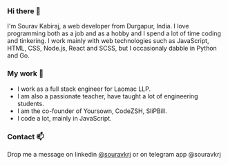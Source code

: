 ### Hi there 👋

I'm Sourav Kabiraj, a web developer from Durgapur, India. I love programming both as a job and as a hobby and I spend a lot of time coding and tinkering. I work mainly with web technologies such as JavaScript, HTML, CSS, Node.js, React and SCSS, but I occasionaly dabble in Python and Go.

### My work 🔭
- I work as a full stack engineer for Laomac LLP.
- I am also a passionate teacher, have taught a lot of engineering students.
- I am the co-founder of Yoursown, CodeZSH, SliPBill.
- I code a lot, mainly in JavaScript.

### Contact 📫
Drop me a message on linkedin [@souravkrj](https://www.linkedin.com/in/souravkrj/) or on telegram app @souravkrj
